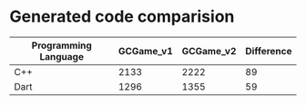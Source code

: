 # Generated code comparision

| Programming Language | GCGame_v1 | GCGame_v2 | Difference |
| -------------------- | --------- | --------- | ---------- |
| C++                  | 2133      | 2222      | 89         |
| Dart                 | 1296      | 1355      | 59         |
